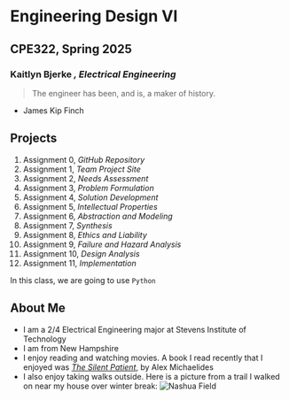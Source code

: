 # Engineering Design VI
## CPE322, Spring 2025
### **Kaitlyn Bjerke** *, Electrical Engineering*

> The engineer has been, and is, a maker of history.
- James Kip Finch

**Projects**
---
1. Assignment 0, *GitHub Repository*
2. Assignment 1, *Team Project Site*
3. Assignment 2, *Needs Assessment*
4. Assignment 3, *Problem Formulation*
5. Assignment 4, *Solution Development*
6. Assignment 5, *Intellectual Properties*
7. Assignment 6, *Abstraction and Modeling*
8. Assignment 7, *Synthesis*
9. Assignment 8, *Ethics and Liability*
10. Assignment 9, *Failure and Hazard Analysis*
11. Assignment 10, *Design Analysis*
12. Assignment 11, *Implementation*

In this class, we are going to use `Python`

About Me
---
- I am a 2/4 Electrical Engineering major at Stevens Institute of Technology
- I am from New Hampshire
- I enjoy reading and watching movies. A book I read recently that I enjoyed was [*The Silent Patient*](https://www.goodreads.com/book/show/40097951-the-silent-patient), by Alex Michaelides
- I also enjoy taking walks outside. Here is a picture from a trail I walked on near my house over winter break: ![Nashua Field](IMG_8687.jpg)
